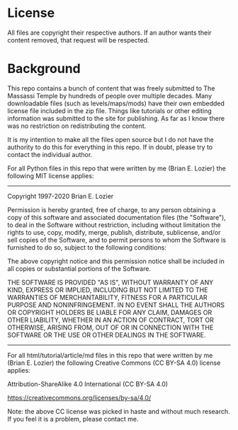 # License

All files are copyright their respective authors.  If an author wants their 
content removed, that request will be respected.

# Background

This repo contains a bunch of content that was freely submitted to The Massassi 
Temple by hundreds of people over multiple decades.  Many downloadable files 
(such as levels/maps/mods) have their own embedded license file included in the 
zip file.  Things like tutorials or other editing information was submitted to 
the site for publishing.  As far as I know there was no restriction on 
redistributing the content.

It is my intention to make all the files open source but I do not have the 
authority to do this for everything in this repo.  If in doubt, please try to 
contact the individual author.

For all Python files in this repo that were written by me (Brian E. Lozier) the 
following MIT license applies:

----

Copyright 1997-2020 Brian E. Lozier

Permission is hereby granted, free of charge, to any person obtaining a copy of this software and associated documentation files (the "Software"), to deal in the Software without restriction, including without limitation the rights to use, copy, modify, merge, publish, distribute, sublicense, and/or sell copies of the Software, and to permit persons to whom the Software is furnished to do so, subject to the following conditions:

The above copyright notice and this permission notice shall be included in all copies or substantial portions of the Software.

THE SOFTWARE IS PROVIDED "AS IS", WITHOUT WARRANTY OF ANY KIND, EXPRESS OR IMPLIED, INCLUDING BUT NOT LIMITED TO THE WARRANTIES OF MERCHANTABILITY, FITNESS FOR A PARTICULAR PURPOSE AND NONINFRINGEMENT. IN NO EVENT SHALL THE AUTHORS OR COPYRIGHT HOLDERS BE LIABLE FOR ANY CLAIM, DAMAGES OR OTHER LIABILITY, WHETHER IN AN ACTION OF CONTRACT, TORT OR OTHERWISE, ARISING FROM, OUT OF OR IN CONNECTION WITH THE SOFTWARE OR THE USE OR OTHER DEALINGS IN THE SOFTWARE.

----

For all html/tutorial/article/md files in this repo that were written by me (Brian E. Lozier) the following Creative Commons (CC BY-SA 4.0) license applies:

Attribution-ShareAlike 4.0 International (CC BY-SA 4.0)

https://creativecommons.org/licenses/by-sa/4.0/

Note: the above CC license was picked in haste and without much research.  If 
you feel it is a problem, please contact me.

